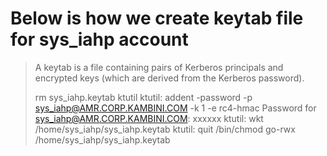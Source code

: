 # Below is how we create keytab file for sys_iahp account 
> A keytab is a file containing pairs of Kerberos principals and encrypted keys (which are derived from the Kerberos password). 
>
>  rm sys_iahp.keytab
>  ktutil
ktutil:  addent -password -p sys_iahp@AMR.CORP.KAMBINI.COM -k 1 -e rc4-hmac
 Password for sys_iahp@AMR.CORP.KAMBINI.COM: xxxxxx 
ktutil:  wkt /home/sys_iahp/sys_iahp.keytab
ktutil:  quit
/bin/chmod go-rwx /home/sys_iahp/sys_iahp.keytab